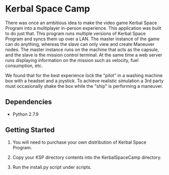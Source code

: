 # Kerbal Space Camp
There was once an ambitious idea to make the video game Kerbal Space Program into a multiplayer in-person experience. This application was built to do just that. This program runs multiple versions of Kerbal Space Program and syncs them up over a LAN. The master instance of the game can do anything, whereas the slave can only view and create Maneuver nodes. The master instance runs on the machine that acts as the capsule, and the slave is the mission control terminal. At the same time a web server runs displaying information on the mission such as velocity, fuel consumption, etc.

We found that for the best experience lock the "pilot" in a washing machine box with a headset and a joystick. To achieve realistic simulation a 3rd party must occasionally shake the box while the "ship" is performing a maneuver. 

## Dependencies
- Python 2.7.9

## Getting Started
1) You will need to purchase your own distribution of Kerbal Space Program.

2) Copy your KSP directory contents into the KerbalSpaceCamp directory.

3) Run the install.py script under scripts.
